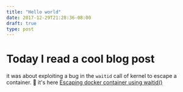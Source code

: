 ```yaml
---
title: "Hello world"
date: 2017-12-29T21:28:36-08:00
draft: true
type: post
---
```


# Today I read a cool blog post
it was about exploiting a bug in the `waitid` call of kernel
to escape a container. :eyes:
it's here [Escaping docker container using
waitid()](https://www.twistlock.com/2017/12/27/escaping-docker-container-using-waitid-cve-2017-5123/)
